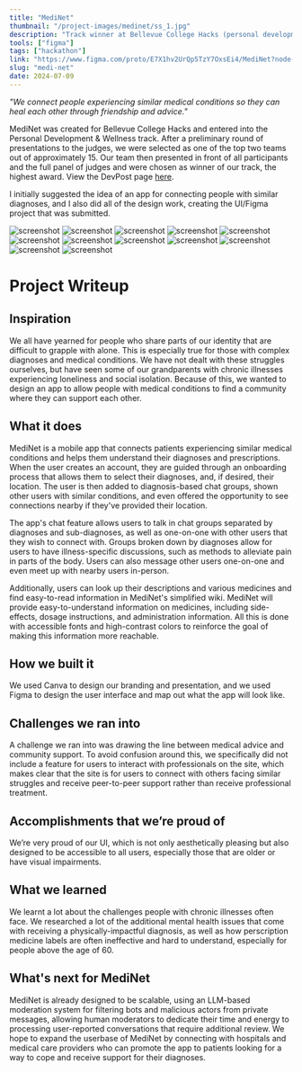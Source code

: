 ```yaml
---
title: "MediNet"
thumbnail: "/project-images/medinet/ss_1.jpg"
description: "Track winner at Bellevue College Hacks (personal development & wellness track). MediNet allows those with medical diagnoses to connect with those that share similar diagnoses and recieve community support and advice."
tools: ["figma"]
tags: ["hackathon"]
link: "https://www.figma.com/proto/E7X1hv2UrQp5TzY7OxsEi4/MediNet?node-id=0-1&t=hwTErTOMShBWdBnj-1"
slug: "medi-net"
date: 2024-07-09
---
```


_"We connect people experiencing similar medical conditions so they can heal each other through friendship and advice."_

MediNet was created for Bellevue College Hacks and entered into the Personal Development & Wellness track. After a preliminary round of presentations to the judges, we were selected as one of the top two teams out of approximately 15. Our team then presented in front of all participants and the full panel of judges and were chosen as winner of our track, the highest award. View the DevPost page [here](https://devpost.com/software/medinet-r5shm6).

I initially suggested the idea of an app for connecting people with similar diagnoses, and I also did all of the design work, creating the UI/Figma project that was submitted.

<!-- ![screenshot](/project-images/medinet/ss_1.jpg) -->

![screenshot](/project-images/medinet/ss_2.jpg)
![screenshot](/project-images/medinet/ss_3.jpg)
![screenshot](/project-images/medinet/ss_4.jpg)
![screenshot](/project-images/medinet/ss_5.jpg)
![screenshot](/project-images/medinet/ss_6.jpg)
![screenshot](/project-images/medinet/ss_7.jpg)
![screenshot](/project-images/medinet/ss_8.jpg)
![screenshot](/project-images/medinet/ss_9.jpg)
![screenshot](/project-images/medinet/ss_10.jpg)
![screenshot](/project-images/medinet/ss_11.jpg)
![screenshot](/project-images/medinet/ss_12.jpg)
![screenshot](/project-images/medinet/ss_13.jpg)

# Project Writeup

## Inspiration

We all have yearned for people who share parts of our identity that are difficult to grapple with alone. This is especially true for those with complex diagnoses and medical conditions. We have not dealt with these struggles ourselves, but have seen some of our grandparents with chronic illnesses experiencing loneliness and social isolation. Because of this, we wanted to design an app to allow people with medical conditions to find a community where they can support each other.

## What it does

MediNet is a mobile app that connects patients experiencing similar medical conditions and helps them understand their diagnoses and prescriptions. When the user creates an account, they are guided through an onboarding process that allows them to select their diagnoses, and, if desired, their location. The user is then added to diagnosis-based chat groups, shown other users with similar conditions, and even offered the opportunity to see connections nearby if they've provided their location.

The app's chat feature allows users to talk in chat groups separated by diagnoses and sub-diagnoses, as well as one-on-one with other users that they wish to connect with. Groups broken down by diagnoses allow for users to have illness-specific discussions, such as methods to alleviate pain in parts of the body. Users can also message other users one-on-one and even meet up with nearby users in-person.

Additionally, users can look up their descriptions and various medicines and find easy-to-read information in MediNet's simplified wiki. MediNet will provide easy-to-understand information on medicines, including side-effects, dosage instructions, and administration information. All this is done with accessible fonts and high-contrast colors to reinforce the goal of making this information more reachable.

## How we built it

We used Canva to design our branding and presentation, and we used Figma to design the user interface and map out what the app will look like.

## Challenges we ran into

A challenge we ran into was drawing the line between medical advice and community support. To avoid confusion around this, we specifically did not include a feature for users to interact with professionals on the site, which makes clear that the site is for users to connect with others facing similar struggles and receive peer-to-peer support rather than receive professional treatment.

## Accomplishments that we’re proud of

We’re very proud of our UI, which is not only aesthetically pleasing but also designed to be accessible to all users, especially those that are older or have visual impairments.

## What we learned

We learnt a lot about the challenges people with chronic illnesses often face. We researched a lot of the additional mental health issues that come with receiving a physically-impactful diagnosis, as well as how perscription medicine labels are often ineffective and hard to understand, especially for people above the age of 60.

## What's next for MediNet

MediNet is already designed to be scalable, using an LLM-based moderation system for filtering bots and malicious actors from private messages, allowing human moderators to dedicate their time and energy to processing user-reported conversations that require additional review. We hope to expand the userbase of MediNet by connecting with hospitals and medical care providers who can promote the app to patients looking for a way to cope and receive support for their diagnoses.
